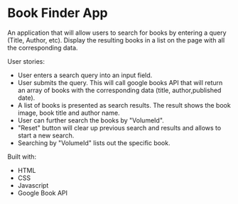 # Book Finder App
An application that will allow users to search for books by entering a query (Title, Author, etc). Display the resulting books in a list on the page with all the corresponding data.

User stories:
- User enters a search query into an input field.
- User submits the query. This will call google books API that will return an array of books with the corresponding data (title, author,published date).
- A list of books is presented as search results. The result shows the book image, book title and author name.
- User can further search the books by "VolumeId".
- "Reset" button will clear up previous search and results and allows  to start a new search. 
- Searching by "VolumeId" lists out the specific book.


Built with:
- HTML
- CSS
- Javascript
- Google Book API
